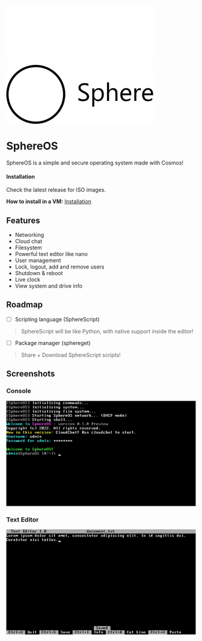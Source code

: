 ![SphereOS logo](/Art/logo_light.png#gh-dark-mode-only)
![SphereOS logo](/Art/logo_dark.png#gh-light-mode-only)

# SphereOS
SphereOS is a simple and secure operating system made with Cosmos!
#### Installation
Check the latest release for ISO images.

**How to install in a VM:** [Installation](https://github.com/Jspa2/SphereOS/wiki/Installation)
## Features
- Networking
- Cloud chat
- Filesystem
- Powerful text editor like nano
- User management
- Lock, logout, add and remove users
- Shutdown & reboot
- Live clock
- View system and drive info
## Roadmap
- [ ] Scripting language (SphereScript)
> SphereScript will be like Python, with native support inside the editor!
- [ ] Package manager (sphereget)
> Share + Download SphereScript scripts!
## Screenshots
### Console
![Screenshot 1](/Art/screenshot_1.png)
### Text Editor
![Screenshot 2](/Art/screenshot_2.png)
